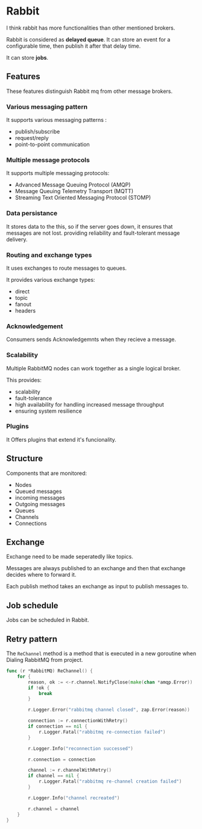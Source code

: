 # Rabbit

I think rabbit has more functionalities than other mentioned brokers.

Rabbit is considered as **delayed queue**. It can store an event for a configurable time, then publish it after that delay time. 

It can store **jobs**.

## Features
These features distinguish Rabbit mq from other message brokers.

### Various messaging pattern
It supports various messaging patterns : 
* publish/subscribe
* request/reply
* point-to-point communication

### Multiple message protocols
It supports multiple messaging protocols:
* Advanced Message Queuing Protocol (AMQP)
* Message Queuing Telemetry Transport (MQTT)
* Streaming Text Oriented Messaging Protocol (STOMP)

### Data persistance

It stores data to the this, so if the server goes down, it ensures that messages are not lost. providing reliability and fault-tolerant message delivery. 

### Routing and exchange types 

It uses exchanges to route messages to queues. 

It provides various exchange types: 
* direct
* topic
* fanout
* headers

### Acknowledgement
Consumers sends Acknowledgemnts when they recieve a message.

### Scalability

Multiple RabbitMQ nodes can work together as a single logical broker. 

This provides:
* scalability
* fault-tolerance
* high availability for handling increased message throughput
* ensuring system resilience

### Plugins 

It Offers plugins that extend it's funcionality.


## Structure 

Components that are monitored: 
- Nodes
- Queued messages
- incoming messages
- Outgoing messages
- Queues
- Channels
- Connections

## Exchange

Exchange need to be made seperatedly like topics.

Messages are always published to an exchange and then that exchange decides where to forward it.

Each publish method takes an exchange as input to publish messages to.


## Job schedule 

Jobs can be scheduled in Rabbit.

## Retry pattern

The `ReChannel` method is a method that is executed in a new goroutine when Dialing RabbitMQ from project.

```go
func (r *RabbitMQ) ReChannel() {
	for {
		reason, ok := <-r.channel.NotifyClose(make(chan *amqp.Error))
		if !ok {
			break
		}

		r.Logger.Error("rabbitmq channel closed", zap.Error(reason))

		connection := r.connectionWithRetry()
		if connection == nil {
			r.Logger.Fatal("rabbitmq re-connection failed")
		}

		r.Logger.Info("reconnection successed")

		r.connection = connection

		channel := r.channelWithRetry()
		if channel == nil {
			r.Logger.Fatal("rabbitmq re-channel creation failed")
		}

		r.Logger.Info("channel recreated")

		r.channel = channel
	}
}
```
